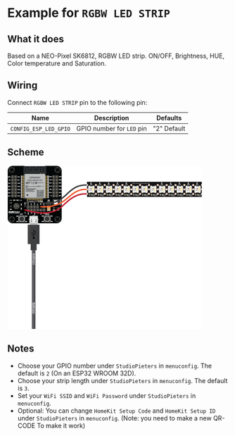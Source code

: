 # Example for `RGBW LED STRIP`

## What it does

Based on a NEO-Pixel SK6812, RGBW LED strip. ON/OFF, Brightness, HUE, Color temperature and Saturation.

## Wiring

Connect `RGBW LED STRIP` pin to the following pin:

| Name | Description | Defaults |
|------|-------------|----------|
| `CONFIG_ESP_LED_GPIO` | GPIO number for `LED` pin | "2" Default |

## Scheme

![alt text](./scheme.png)

## Notes

- Choose your GPIO number under `StudioPieters` in `menuconfig`. The default is `2` (On an ESP32 WROOM 32D).
- Choose your strip length under `StudioPieters` in `menuconfig`. The default is `3`.
- Set your `WiFi SSID` and `WiFi Password` under `StudioPieters` in `menuconfig`.
- Optional: You can change `HomeKit Setup Code` and `HomeKit Setup ID` under `StudioPieters` in `menuconfig`. (Note:  you need to make a new QR-CODE To make it work)
